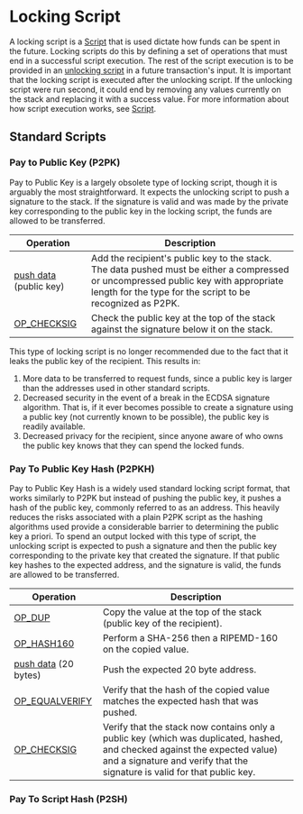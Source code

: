 # Locking Script

A locking script is a [Script](/protocol/blockchain/script) that is used dictate how funds can be spent in the future.  Locking scripts do this by defining a set of operations that must end in a successful script execution.  The rest of the script execution is to be provided in an [unlocking script](/protocol/blockchain/transaction/unlocking-script) in a future transaction's input.  It is important that the locking script is executed after the unlocking script.  If the unlocking script were run second, it could end by removing any values currently on the stack and replacing it with a success value.  For more information about how script execution works, see [Script](/protocol/blockchain/script).

## Standard Scripts

### Pay to Public Key (P2PK)

Pay to Public Key is a largely obsolete type of locking script, though it is arguably the most straightforward.  It expects the unlocking script to push a signature to the stack.  If the signature is valid and was made by the private key corresponding to the public key in the locking script, the funds are allowed to be transferred.

| Operation | Description |
|--|--|
| [push data](/protocol/blockchain/script/opcodes/push-data) (public key) | Add the recipient's public key to the stack.  The data pushed must be either a compressed or uncompressed public key with appropriate length for the type for the script to be recognized as P2PK. |
| [OP_CHECKSIG](/protocol/blockchain/script/opcodes/op-checksig) | Check the public key at the top of the stack against the signature below it on the stack. |

This type of locking script is no longer recommended due to the fact that it leaks the public key of the recipient.  This results in:

1. More data to be transferred to request funds, since a public key is larger than the addresses used in other standard scripts.
2. Decreased security in the event of a break in the ECDSA signature algorithm.  That is, if it ever becomes possible to create a signature using a public key (not currently known to be possible), the public key is readily available.
3. Decreased privacy for the recipient, since anyone aware of who owns the public key knows that they can spend the locked funds.

### Pay To Public Key Hash (P2PKH)

Pay to Public Key Hash is a widely used standard locking script format, that works similarly to P2PK but instead of pushing the public key, it pushes a hash of the public key, commonly referred to as an address.  This heavily reduces the risks associated with a plain P2PK script as the hashing algorithms used provide a considerable barrier to determining the public key a priori.  To spend an output locked with this type of script, the unlocking script is expected to push a signature and then the public key corresponding to the private key that created the signature.  If that public key hashes to the expected address, and the signature is valid, the funds are allowed to be transferred.

| Operation | Description |
|--|--|
| [OP_DUP](/protocol/blockchain/script/opcodes/op-dup) | Copy the value at the top of the stack (public key of the recipient). |
| [OP_HASH160](/protocol/blockchain/script/opcodes/op-hash160) | Perform a SHA-256 then a RIPEMD-160 on the copied value. |
| [push data](/protocol/blockchain/script/opcodes/push-data) (20 bytes) | Push the expected 20 byte address. |
| [OP_EQUALVERIFY](/protocol/blockchain/script/opcodes/op-equalverify) | Verify that the hash of the copied value matches the expected hash that was pushed. |
| [OP_CHECKSIG](/protocol/blockchain/script/opcodes/op-checksig) | Verify that the stack now contains only a public key (which was duplicated, hashed, and checked against the expected value) and a signature and verify that the signature is valid for that public key. |

### Pay To Script Hash (P2SH)
